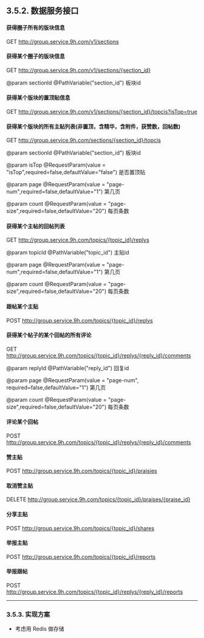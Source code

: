 
## 3.5.2. 数据服务接口

#### 获得圈子所有的版块信息

GET http://group.service.9h.com/v1/sections

#### 获得某个圈子的版块信息

GET http://group.service.9h.com/v1/sections/{section_id}

@param sectionId @PathVariable("section_id") 板块id

#### 获得某个版块的置顶贴信息

GET http://group.service.9h.com/v1/sections/{section_id}/topcis?isTop=true

#### 获得某个版块的所有主贴列表(非置顶，含精华，含附件，获赞数，回帖数)

GET http://group.service.9h.com/sections/{section_id}/topcis

@param sectionId @PathVariable("section_id") 板块id

@param isTop @RequestParam(value = "isTop",required=false,defaultValue="false") 是否置顶贴

@param page @RequestParam(value = "page-num",required=false,defaultValue="1") 第几页

@param count @RequestParam(value = "page-size",required=false,defaultValue="20")  每页条数

#### 获得某个主帖的回帖列表

GET http://group.service.9h.com/topics/{topic_id}/replys

@param topicId @PathVariable("topic_id") 主贴id

@param page @RequestParam(value = "page-num",required=false,defaultValue="1")  第几页

@param count @RequestParam(value = "page-size",required=false,defaultValue="20") 每页条数

#### 跟帖某个主贴

POST http://group.service.9h.com/topics/{topic_id}/replys

#### 获得某个帖子的某个回帖的所有评论

GET http://group.service.9h.com/topics/{topic_id}/replys/{reply_id}/comments

@param replyId @PathVariable("reply_id")  回复id

@param page  @RequestParam(value = "page-num", required=false,defaultValue="1")  第几页

@param count @RequestParam(value = "page-size",required=false,defaultValue="20") 每页条数

#### 评论某个回帖

POST http://group.service.9h.com/topics/{topic_id}/replys/{reply_id}/comments

#### 赞主贴

POST http://group.service.9h.com/topics/{topic_id}/praisies

#### 取消赞主贴

DELETE http://group.service.9h.com/topics/{topic_id}/praises/{praise_id}

#### 分享主贴

POST http://group.service.9h.com/topics/{topic_id}/shares

#### 举报主贴

POST http://group.service.9h.com/topics/{topic_id}/reports

#### 举报跟帖

POST http://group.service.9h.com/topics/{topic_id}/replys/{reply_id}/reports


---

### 3.5.3. 实现方案

* 考虑用 Redis 做存储


